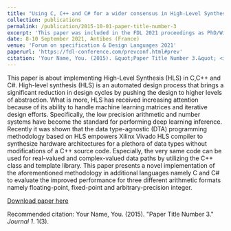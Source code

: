 ```yaml
---
title: "Using C, C++ and C# for a wider consensus in High-Level Synthesis Compilers"
collection: publications
permalink: /publication/2015-10-01-paper-title-number-3
excerpt: 'This paper was included in the FDL 2021 proceedings as PhD/WiP'
date: 8-10 September 2021, Antibes (France)
venue: 'Forum on specification & Design Languages 2021'
paperurl: 'https://fdl-conference.com/prevconf.html#prev'
citation: 'Your Name, You. (2015). &quot;Paper Title Number 3.&quot; <i>Journal 1</i>. 1(3).'
---
```

This paper is about implementing High-Level Synthesis (HLS) in C,C++ and C#. High-level synthesis (HLS) is an automated design process that brings a significant reduction in design cycles by pushing the design to higher levels of abstraction. What is more, HLS has received increasing attention because of its ability to handle machine learning matrices and iterative design efforts. Specifically, the low precision arithmetic and number systems have become the standard for performing deep learning inference. Recently it was shown that the data type-agnostic (DTA) programming methodology based on HLS empowers
Xilinx Vivado HLS compiler to synthesize hardware architectures for a plethora of data types without modifications of a C++ source code. Especially, the very same code can be used for real-valued and complex-valued data paths by utilizing the C++ class and template library. This paper presents a novel implementation of the aforementioned methodology in additional languages namely C and C# to evaluate the improved performance for three different arithmetic formats namely floating-point, fixed-point and arbitrary-precision integer.

[Download paper here](https://babarzkhan.github.io/paper3.pdf)

Recommended citation: Your Name, You. (2015). "Paper Title Number 3." <i>Journal 1</i>. 1(3).